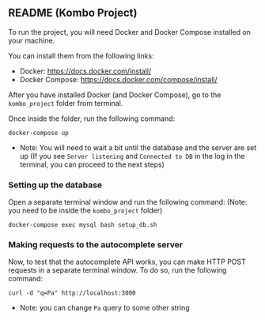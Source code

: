 ## README (Kombo Project)

To run the project, you will need Docker and Docker Compose installed on your machine.

You can install them from the following links:

- Docker: https://docs.docker.com/install/
- Docker Compose: https://docs.docker.com/compose/install/

After you have installed Docker (and Docker Compose), go to the ```kombo_project``` folder from terminal.

Once inside the folder, run the following command:

```
docker-compose up
```

- Note: You will need to wait a bit until the database and the server are set up
(If you see ```Server listening``` and ```Connected to DB``` in the log in the terminal, you can proceed to the next steps)


### Setting up the database
Open a separate terminal window and run the following command: 
(Note: you need to be inside the ```kombo_project``` folder)

```
docker-compose exec mysql bash setup_db.sh
```

### Making requests to the autocomplete server

Now, to test that the autocomplete API works, you can make HTTP POST requests in a separate terminal window. To do so, run the following command:

```
curl -d "q=Pa" http://localhost:3000
```
- Note: you can change ```Pa``` query to some other string